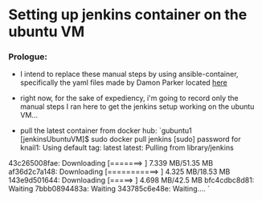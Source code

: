 # Setting up jenkins container on the ubuntu VM

### Prologue:
- I intend to replace these manual steps by using ansible-container, specifically the yaml files made by Damon Parker located [here](https://github.com/damonp/ansible-container-jenkins)
- right now, for the sake of expediency, i'm going to record only the manual steps I ran here to get the jenkins setup working on the ubuntu VM...

- pull the latest container from docker hub:
`gubuntu1 [jenkinsUbuntuVM]$ sudo docker pull jenkins
[sudo] password for knail1:
Using default tag: latest
latest: Pulling from library/jenkins

43c265008fae: Downloading [=======>                                           ] 7.339 MB/51.35 MB
af36d2c7a148: Downloading [===========>                                       ] 4.325 MB/18.53 MB
143e9d501644: Downloading [=====>                                             ] 4.698 MB/42.5 MB
bfc4cdbc8d81: Waiting
7bbb0894483a: Waiting
343785c6e48e: Waiting....
`

